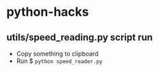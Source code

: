 # python-hacks

## utils/speed_reading.py script run
- Copy something to clipboard
- Run $ `python speed_reader.py`
